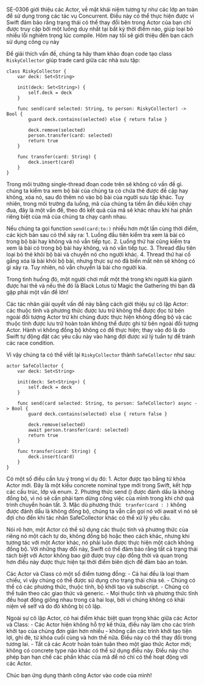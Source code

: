SE-0306 giới thiệu các Actor, về mặt khái niệm tương tự như các lớp an toàn để sử dụng trong các tác vụ Concurrent. Điều này có thể thực hiện được vì Swift đảm bảo rằng trạng thái có thể thay đổi bên trong Actor của bạn chỉ được truy cập bởi một luồng duy nhất tại bất kỳ thời điểm nào, giúp loại bỏ nhiều lỗi nghiêm trọng lúc compile. Hôm nay tôi sẽ giới thiệu đến bạn cách sử dụng công cụ này

Để giải thích vấn đề, chúng ta hãy tham khảo đoạn code tạo class `RiskyCollector` giúp trade card giữa các nhà sưu tập:
```
class RiskyCollector {
    var deck: Set<String>

    init(deck: Set<String>) {
        self.deck = deck
    }

    func send(card selected: String, to person: RiskyCollector) -> Bool {
        guard deck.contains(selected) else { return false }

        deck.remove(selected)
        person.transfer(card: selected)
        return true
    }

    func transfer(card: String) {
        deck.insert(card)
    }
}
```

Trong môi trường single-thread đoạn code trên sẽ không có vấn đề gì. chúng ta kiểm tra xem bộ bài của chúng ta có chứa thẻ được đề cập hay không, xóa nó, sau đó thêm nó vào bộ bài của người sưu tập khác. Tuy nhiên, trong môi trường đa luồng, mã của chúng ta tiềm ẩn điều kiện chạy đua, đây là một vấn đề, theo đó kết quả của mã sẽ khác nhau khi hai phần riêng biệt của mã của chúng ta chạy cạnh nhau.

Nếu chúng ta gọi function `send(card:to:)` nhiều hơn một lần cùng thời điểm, các kịch bản sau có thể xảy ra: 
    1. Luồng đầu tiên kiểm tra xem lá bài có trong bộ bài hay không và nó vẫn tiếp tục. 
    2. Luồng thứ hai cũng kiểm tra xem lá bài có trong bộ bài hay không, và nó vẫn tiếp tục. 
    3. Thread đầu tiên loại bỏ thẻ khỏi bộ bài và chuyển nó cho người khác. 
    4. Thread thứ hai cố gắng xóa lá bài khỏi bộ bài, nhưng thực sự nó đã biến mất nên sẽ không có gì xảy ra. Tuy nhiên, nó vẫn chuyển lá bài cho người kia.
    
Trong tình huống đó, một người chơi mất một thẻ trong khi người kia giành được hai thẻ và nếu thẻ đó là Black Lotus từ Magic the Gathering thì bạn đã gặp phải một vấn đề lớn!

Các tác nhân giải quyết vấn đề này bằng cách giới thiệu sự cô lập Actor: các thuộc tính và phương thức được lưu trữ không thể được đọc từ bên ngoài đối tượng Actor trừ khi chúng được thực hiện không đồng bộ và các thuộc tính được lưu trữ hoàn toàn không thể được ghi từ bên ngoài đối tượng Actor. Hành vi không đồng bộ không có để thực hiện; thay vào đó là do Swift tự động đặt các yêu cầu này vào hàng đợi được xử lý tuần tự để tránh các race condition.

Vì vậy chúng ta có thể viết lại `RiskyCollector` thành `SafeCollector` như sau:

```
actor SafeCollector {
    var deck: Set<String>

    init(deck: Set<String>) {
        self.deck = deck
    }

    func send(card selected: String, to person: SafeCollector) async -> Bool {
        guard deck.contains(selected) else { return false }

        deck.remove(selected)
        await person.transfer(card: selected)
        return true
    }

    func transfer(card: String) {
        deck.insert(card)
    }
}
```

Có một số điều cần lưu ý trong ví dụ đó: 
    1. Actor được tạo bằng từ khóa Actor mới. Đây là một kiểu concrete nominal type mới trong Swift, kết hợp các cấu trúc, lớp và enum.
    2. Phương thức send () được đánh dấu là không đồng bộ, vì nó sẽ cần phải tạm dừng công việc của mình trong khi chờ quá trình chuyển hoàn tất. 
    3. Mặc dù phương thức ` tranfer(card : )` không được đánh dấu là không đồng bộ, chúng ta vẫn cần gọi nó với await vì nó sẽ đợi cho đến khi tác nhân SafeCollector khác có thể xử lý yêu cầu.
  
Nói rõ hơn, một Actor có thể sử dụng các thuộc tính và phương thức của riêng nó một cách tự do, không đồng bộ hoặc theo cách khác, nhưng khi tương tác với một Actor khác, nó phải luôn được thực hiện một cách không đồng bộ. Với những thay đổi này, Swift có thể đảm bảo rằng tất cả trạng thái tách biệt với Actor không bao giờ được truy cập đồng thời và quan trọng hơn điều này được thực hiện tại thời điểm biên dịch để đảm bảo an toàn.

Các Actor và Class có một số điểm tương đồng: 
    - Cả hai đều là loại tham chiếu, vì vậy chúng có thể được sử dụng cho trạng thái chia sẻ. 
    - Chúng có thể có các phương thức, thuộc tính, bộ khởi tạo và subscript. 
    - Chúng có thể tuân theo các giao thức và generic. 
    - Mọi thuộc tính và phương thức tĩnh đều hoạt động giống nhau trong cả hai loại, bởi vì chúng không có khái niệm về self và do đó không bị cô lập.
    
Ngoài sự cô lập Actor, có hai điểm khác biệt quan trọng khác giữa các Actor và Class: 
    - Các Actor hiện không hỗ trợ kế thừa, điều này làm cho các trình khởi tạo của chúng đơn giản hơn nhiều - không cần các trình khởi tạo tiện lợi, ghi đè, từ khóa cuối cùng và hơn thế nữa. Điều này có thể thay đổi trong tương lai.
    - Tất cả các Acotr hoàn toàn tuân theo một giao thức Actor mới; không có concrete type nào khác có thể sử dụng điều này. Điều này cho phép bạn hạn chế các phần khác của mã để nó chỉ có thể hoạt động với các Actor.

Chúc bạn ứng dụng thành công Actor vào code của mình!